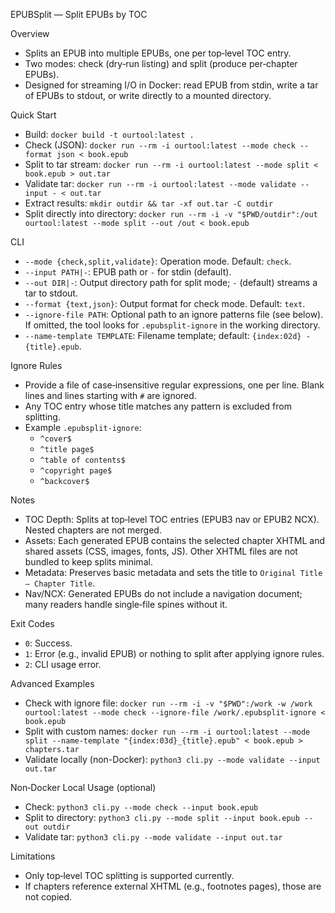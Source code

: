 EPUBSplit — Split EPUBs by TOC

Overview
- Splits an EPUB into multiple EPUBs, one per top‑level TOC entry.
- Two modes: check (dry‑run listing) and split (produce per‑chapter EPUBs).
- Designed for streaming I/O in Docker: read EPUB from stdin, write a tar of EPUBs to stdout, or write directly to a mounted directory.

Quick Start
- Build: `docker build -t ourtool:latest .`
- Check (JSON): `docker run --rm -i ourtool:latest --mode check --format json < book.epub`
- Split to tar stream: `docker run --rm -i ourtool:latest --mode split < book.epub > out.tar`
- Validate tar: `docker run --rm -i ourtool:latest --mode validate --input - < out.tar`
- Extract results: `mkdir outdir && tar -xf out.tar -C outdir`
- Split directly into directory: `docker run --rm -i -v "$PWD/outdir":/out ourtool:latest --mode split --out /out < book.epub`

CLI
- `--mode {check,split,validate}`: Operation mode. Default: `check`.
- `--input PATH|-`: EPUB path or `-` for stdin (default).
- `--out DIR|-`: Output directory path for split mode; `-` (default) streams a tar to stdout.
- `--format {text,json}`: Output format for check mode. Default: `text`.
- `--ignore-file PATH`: Optional path to an ignore patterns file (see below). If omitted, the tool looks for `.epubsplit-ignore` in the working directory.
- `--name-template TEMPLATE`: Filename template; default: `{index:02d} - {title}.epub`.

Ignore Rules
- Provide a file of case‑insensitive regular expressions, one per line. Blank lines and lines starting with `#` are ignored.
- Any TOC entry whose title matches any pattern is excluded from splitting.
- Example `.epubsplit-ignore`:
  - `^cover$`
  - `^title page$`
  - `^table of contents$`
  - `^copyright page$`
  - `^backcover$`

Notes
- TOC Depth: Splits at top‑level TOC entries (EPUB3 nav or EPUB2 NCX). Nested chapters are not merged.
- Assets: Each generated EPUB contains the selected chapter XHTML and shared assets (CSS, images, fonts, JS). Other XHTML files are not bundled to keep splits minimal.
- Metadata: Preserves basic metadata and sets the title to `Original Title — Chapter Title`.
- Nav/NCX: Generated EPUBs do not include a navigation document; many readers handle single‑file spines without it.

Exit Codes
- `0`: Success.
- `1`: Error (e.g., invalid EPUB) or nothing to split after applying ignore rules.
- `2`: CLI usage error.

Advanced Examples
- Check with ignore file: `docker run --rm -i -v "$PWD":/work -w /work ourtool:latest --mode check --ignore-file /work/.epubsplit-ignore < book.epub`
- Split with custom names: `docker run --rm -i ourtool:latest --mode split --name-template "{index:03d}_{title}.epub" < book.epub > chapters.tar`
- Validate locally (non-Docker): `python3 cli.py --mode validate --input out.tar`

Non‑Docker Local Usage (optional)
- Check: `python3 cli.py --mode check --input book.epub`
- Split to directory: `python3 cli.py --mode split --input book.epub --out outdir`
- Validate tar: `python3 cli.py --mode validate --input out.tar`

Limitations
- Only top‑level TOC splitting is supported currently.
- If chapters reference external XHTML (e.g., footnotes pages), those are not copied.
